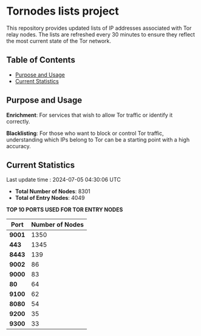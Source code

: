 # Tornodes lists project

This repository provides updated lists of IP addresses associated with Tor relay nodes. The lists are refreshed every 30 minutes to ensure they reflect the most current state of the Tor network.

## Table of Contents

- [Purpose and Usage](#purpose-and-usage)
- [Current Statistics](#current-statistics)


## Purpose and Usage

**Enrichment**: For services that wish to allow Tor traffic or identify it correctly.

**Blacklisting**: For those who want to block or control Tor traffic, understanding which IPs belong to Tor can be a starting point with a high accuracy.

## Current Statistics

Last update time : 2024-07-05 04:30:06 UTC

- **Total Number of Nodes**: 8301
- **Total of Entry Nodes**: 4049

**TOP 10 PORTS USED FOR TOR ENTRY NODES**

| **Port** | **Number of Nodes** |
|------|-----------------|
| **9001**   | 1350  |
| **443**   | 1345  |
| **8443**   | 139  |
| **9002**   | 86  |
| **9000**   | 83  |
| **80**   | 64  |
| **9100**   | 62  |
| **8080**   | 54  |
| **9200**   | 35  |
| **9300**   | 33  |

